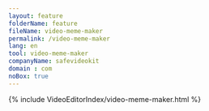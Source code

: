```yaml
---
layout: feature
folderName: feature
fileName: video-meme-maker
permalink: /video-meme-maker
lang: en
tool: video-meme-maker
companyName: safevideokit
domain : com
noBox: true
---
```


{% include VideoEditorIndex/video-meme-maker.html %}

   